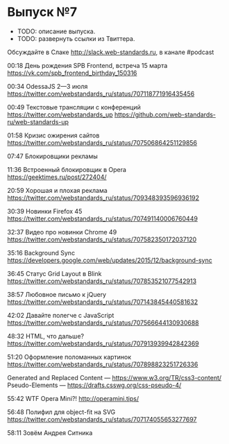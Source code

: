 # Выпуск №7

- TODO: описание выпуска.
- TODO: развернуть ссылки из Твиттера.

Обсуждайте в Слаке http://slack.web-standards.ru, в канале #​podcast

00:18 День рождения SPB Frontend, встреча 15 марта
https://vk.com/spb_frontend_birthday_150316

00:34 OdessaJS 2—3 июля
https://twitter.com/webstandards_ru/status/707118771916435456

00:49 Текстовые трансляции с конференций
https://twitter.com/webstandards_up
https://github.com/web-standards-ru/web-standards-up

01:58 Кризис ожирения сайтов
https://twitter.com/webstandards_ru/status/707506864251129856

07:47 Блокировщики рекламы

11:36 Встроенный блокировщик в Opera
https://geektimes.ru/post/272404/

20:59 Хорошая и плохая реклама
https://twitter.com/webstandards_ru/status/709348393596936192

30:39 Новинки Firefox 45
https://twitter.com/webstandards_ru/status/707491140006760449

32:37 Видео про новинки Chrome 49
https://twitter.com/webstandards_ru/status/707582350172037120

35:16 Background Sync
https://developers.google.com/web/updates/2015/12/background-sync

36:45 Статус Grid Layout в Blink
https://twitter.com/webstandards_ru/status/707853521077542913

38:57 Любовное письмо к jQuery
https://twitter.com/webstandards_ru/status/707143845440581632

42:02 Давайте полегче с JavaScript
https://twitter.com/webstandards_ru/status/707566644130930688

48:32 HTML, что дальше?
https://twitter.com/webstandards_ru/status/707913939942842369

51:20 Оформление поломанных картинок
https://twitter.com/webstandards_ru/status/707898823251726336

Generated and Replaced Content — https://www.w3.org/TR/css3-content/
Pseudo-Elements — https://drafts.csswg.org/css-pseudo-4/

55:42 WTF Opera Mini?!
http://operamini.tips/

56:48 Полифил для object-fit на SVG
https://twitter.com/webstandards_ru/status/707174055653277697

58:11 Зовём Андрея Ситника
